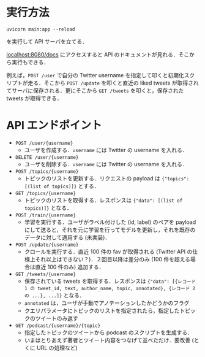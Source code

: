 # 実行方法

```
uvicorn main:app --reload
```

を実行して API サーバを立てる．

[localhost:8080/docs](localhost:8080/docs) にアクセスすると API のドキュメントが見れる．そこから実行もできる．


例えば，`POST /user` で自分の Twitter username を指定して叩くと初期化スクリプトが走る．そこから `POST /update` を叩くと直近の liked tweets が取得されてサーバに保存される．更にそこから `GET /tweets` を叩くと，保存された tweets が取得できる．

# API エンドポイント

- `POST /user/{username}`
    - ユーザを作成する．`username` には Twitter の username を入れる．
- `DELETE /user/{username}`
    - ユーザを削除する．`username` には Twitter の username を入れる．
- `POST /topics/{username}`
    - トピックのリストを更新する．リクエストの payload は `{"topics": [(list of topics)]}` とする．
- `GET /topics/{username}`
    - トピックのリストを取得する．レスポンスは `{"data": [(list of topics)]}` となる．
- `POST /train/{username}`
    - 学習を実行する．ユーザがラベル付けした (id, label) のペアを payload にして送ると，それを元に学習を行ってモデルを更新し，それを既存のデータに対して適用する (未実装)．
- `POST /update/{username}`
    - クロールを実行する．直近 100 件の fav が取得される (Twitter API の仕様上それ以上はできない？)．２回目以降は差分のみ (100 件を超える場合は直近 100 件のみ) 追加する．
- `GET /tweets/{username}`
    - 保存されている tweets を取得する．レスポンスは `{"data": [{レコード 1 の tweet_id, text, author_name, topic, annotated}, {レコード 2の ...}, ...]}` となる．
    - `annotated` は，ユーザが手動でアノテーションしたかどうかのフラグ
    - クエリパラメータにトピックのリストを指定されたら，指定したトピックのツイートのみ返す
- `GET /podcast/{username}/{topic}`
    - 指定したトピックのツイートから podcast のスクリプトを生成する．
    - いまはとりあえず著者とツイート内容をつなげて並べただけ．要改善 (とくに URL の処理など)
